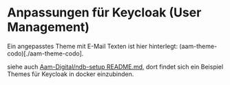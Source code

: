 # Anpassungen für Keycloak (User Management)

Ein angepasstes Theme mit E-Mail Texten ist hier hinterlegt: (aam-theme-codo)[./aam-theme-codo].

siehe auch [Aam-Digital/ndb-setup README.md](https://github.com/Aam-Digital/ndb-setup/blob/master/README.md),
dort findet sich ein Beispiel Themes für Keycloak in docker einzubinden.